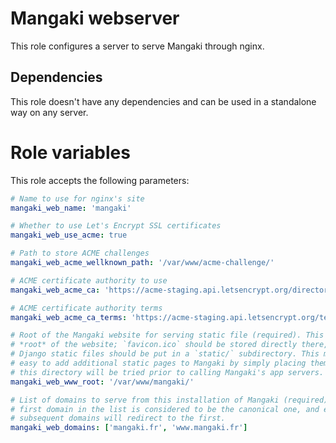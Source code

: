 # Mangaki webserver

This role configures a server to serve Mangaki through nginx.

## Dependencies

This role doesn't have any dependencies and can be used in a standalone way on
any server.

# Role variables

This role accepts the following parameters:

```yaml
# Name to use for nginx's site
mangaki_web_name: 'mangaki'

# Whether to use Let's Encrypt SSL certificates
mangaki_web_use_acme: true

# Path to store ACME challenges
mangaki_web_acme_wellknown_path: '/var/www/acme-challenge/'

# ACME certificate authority to use
mangaki_web_acme_ca: 'https://acme-staging.api.letsencrypt.org/directory'

# ACME certificate authority terms
mangaki_web_acme_ca_terms: 'https://acme-staging.api.letsencrypt.org/terms'

# Root of the Mangaki website for serving static file (required). This is the
# *root* of the website; `favicon.ico` should be stored directly there, and
# Django static files should be put in a `static/` subdirectory. This makes it
# easy to add additional static pages to Mangaki by simply placing them there, as
# this directory will be tried prior to calling Mangaki's app servers.
mangaki_web_www_root: '/var/www/mangaki/'

# List of domains to serve from this installation of Mangaki (required). The
# first domain in the list is considered to be the canonical one, and every
# subsequent domains will redirect to the first.
mangaki_web_domains: ['mangaki.fr', 'www.mangaki.fr']
```
